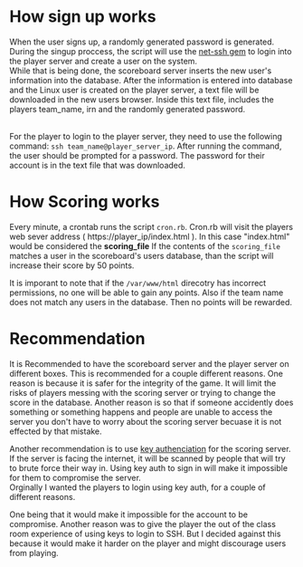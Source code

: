 # How sign up works
When the user signs up, a randomly generated password is generated. During the singup proccess, the script will use the <a href="https://github.com/net-ssh/net-ssh">net-ssh gem</a> to login into the player server and create a user on the system.  
While that is being done, the scoreboard server inserts the new user's information into the database.
After the information is entered into database and the Linux user is created on the player server, a text file will be downloaded in the new users browser. Inside this text file, includes the players team_name, irn and the randomly generated password.<br><br>

For the player to login to the player server, they need to use the following command: ```ssh team_name@player_server_ip```. After running the command, the user should be prompted for a password. The password for their account is in the text file that was downloaded.

# How Scoring works
Every minute, a crontab runs the script ```cron.rb```. Cron.rb will visit the players web sever address ( https://player_ip/index.html ). In this case "index.html" would be considered the **scoring_file**
If the contents of the ```scoring_file``` matches a user in the scoreboard's users database, than the script will increase their score by 50 points. 

It is imporant to note that if the ```/var/www/html``` direcotry has incorrect permissions, no one will be able to gain any points. Also if the team name does not match any users in the database. Then no points will be rewarded. <br>

# Recommendation
It is Recommended to have the scoreboard server and the player server on different boxes. This is recommended for a couple different reasons. 
One reason is because it is safer for the integrity of the game. It will limit the risks of players messing with the scoring server or trying to change the score in the database. Another reason is so that if someone accidently does something or something happens and people are unable to access the server you don't have to worry about the scoring server becuase it is not effected by that mistake.

Another recommendation is to use 
<a href="https://www.digitalocean.com/community/tutorials/how-to-configure-ssh-key-based-authentication-on-a-linux-server">key authenciation</a> for the scoring server. If the server is facing the internet, it will be scanned by people that will try to brute force their way in. Using key auth to sign in will make it impossible for them to compromise the server.<br>
Orginally I wanted the players to login using key auth, for a couple of different reasons. 

One being that it would make it impossible for the account to be compromise. Another reason was to give the player the out of the class room experience  of using keys to login to SSH. But I decided against this because it would make it harder on the player and might discourage users from playing. 
